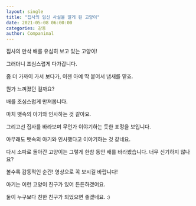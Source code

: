 ```yaml
---
layout: single
title: "집사의 임신 사실을 알게 된 고양이"
date: 2021-05-08 06:00:00
categories: 감동
author: Companimal
---
```


집사의 만삭 배를 유심히 보고 있는 고양이!

그러더니 조심스럽게 다가갑니다.

좀 더 가까이 가서 보다가, 이젠 아예 딱 붙어서 냄새를 맡죠.

뭔가 느껴졌던 걸까요?

배를 조심스럽게 만져봅니다.

마치 뱃속의 아기와 인사하는 것 같아요.

그리고선 집사를 바라보며 무언가 이야기하는 듯한 표정을 보입니다.

아무래도 뱃속의 아기와 인사했다고 이야기하는 것 같네요.

다시 소파로 돌아간 고양이는 그렇게 한참 동안 배를 바라봤습니다. 너무 신기하지 않나요?

볼수록 감동적인 순간! 영상으로 꼭 보시길 바랍니다!

아기는 이런 고양이 친구가 있어 든든하겠어요.

둘이 누구보다 친한 친구가 되었으면 좋겠네요. :)
